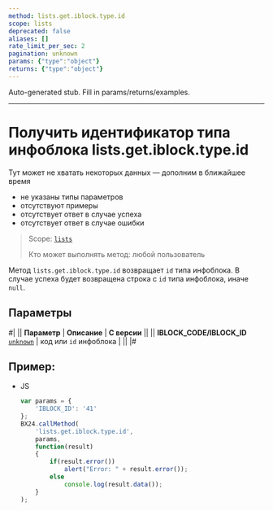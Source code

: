 ```yaml
---
method: lists.get.iblock.type.id
scope: lists
deprecated: false
aliases: []
rate_limit_per_sec: 2
pagination: unknown
params: {"type":"object"}
returns: {"type":"object"}
---
```


Auto-generated stub. Fill in params/returns/examples.

---

# Получить идентификатор типа инфоблока lists.get.iblock.type.id



Тут может не хватать некоторых данных — дополним в ближайшее время







- не указаны типы параметров
- отсутствуют примеры
- отсутствует ответ в случае успеха
- отсутствует ответ в случае ошибки





> Scope: [`lists`](../../scopes/permissions.md)
>
> Кто может выполнять метод: любой пользователь

Метод `lists.get.iblock.type.id` возвращает `id` типа инфоблока. В случае успеха будет возвращена строка с `id` типа инфоблока, иначе `null`.

## Параметры

#|
|| **Параметр** | **Описание** | **С версии** ||
|| **IBLOCK_CODE/IBLOCK_ID**
[`unknown`](../../data-types.md) | код или `id` инфоблока | ||
|#

## Пример:



- JS

    ```js
    var params = {
        'IBLOCK_ID': '41'
    };
    BX24.callMethod(
        'lists.get.iblock.type.id',
        params,
        function(result)
        {
            if(result.error())
                alert("Error: " + result.error());
            else
                console.log(result.data());
        }
    );
    ```






